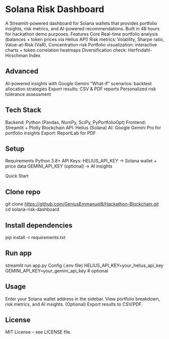# Solana Risk Dashboard
A Streamlit-powered dashboard for Solana wallets that provides portfolio insights, risk metrics, and AI-powered recommendations. Built in 48 hours for hackathon demo purposes.
Features
 Core
Real-time portfolio analysis (balances + token prices via Helius API)
Risk metrics: Volatility, Sharpe ratio, Value-at-Risk (VaR), Concentration risk
Portfolio visualization: interactive charts + token correlation heatmaps
Diversification check: Herfindahl-Hirschman Index
## Advanced
AI-powered insights with Google Gemini
“What-if” scenarios: backtest allocation strategies
Export results: CSV & PDF reports
Personalized risk tolerance assessment
## Tech Stack
Backend: Python (Pandas, NumPy, SciPy, PyPortfolioOpt)
Frontend: Streamlit + Plotly
Blockchain API: Helius (Solana) 
AI: Google Gemini Pro for portfolio insights
Export: ReportLab for PDF
## Setup
Requirements
Python 3.8+
API Keys:
HELIUS_API_KEY → Solana wallet + price data
GEMINI_API_KEY (optional) → AI insights

Quick Start
## Clone repo
git clone https://github.com/GeniusEmmanuel8/Hackathon-Blockchain.git
cd solana-risk-dashboard

## Install dependencies
pip install -r requirements.txt

## Run app
streamlit run app.py
Config (.env file)
HELIUS_API_KEY=your_helius_api_key
GEMINI_API_KEY=your_gemini_api_key   # optional

## Usage
Enter your Solana wallet address in the sidebar.
View portfolio breakdown, risk metrics, and AI insights.
(Optional) Export results to CSV/PDF.

## License
MIT License – see LICENSE file.
